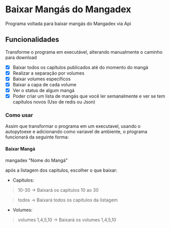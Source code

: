 # Baixar Mangás do Mangadex

Programa voltada para baixar mangás do Mangadex via Api

## Funcionalidades

Transforme o programa em executável, alterando manualmente o caminho para download

- [x] Baixar todos os capítulos publicados até do momento do mangá
- [x] Realizar a separação por volumes
- [x] Baixar volumes específicos
- [x] Baixar a capa de cada volume
- [x] Ver o status de algum mangá
- [x] Poder criar um lista de mangás que você ler semanalmente e ver se tem capítulos novos (Uso de redis ou Json)

### Como usar

Assim que transformar o programa em um executavel, usando o autopytoexe e adicionando como variavel de ambiente, o pŕograma funcionará da seguinte forma:

#### Baixar Mangá

mangadex "Nome do Mangá"

após a listagem dos capitulos, escolher o que baixar:

- Capítulos:

>10-30 -> Baixará os capitulos 10 ao 30

> todos -> Baixará todos os capitulos da listagem

- Volumes:
>volumes 1,4,5,10 -> Baixará os volumes 1,4,5,10
